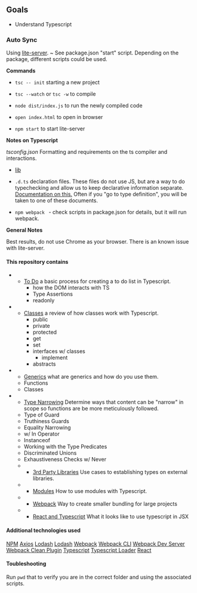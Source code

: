 ## Goals

- Understand Typescript

### Auto Sync
Using [lite-server](https://www.npmjs.com/package/lite-server). 
  ~ See package.json "start" script. 
Depending on the package, different scripts could be used. 

**Commands**
* `tsc -- init` starting a new project

* `tsc --watch` or `tsc -w` to compile 

* `node dist/index.js` to run the newly compiled code 

* `open index.html` to open in browser

* `npm start` to start lite-server


**Notes on Typescript**

*tsconfig.json* Formatting and requirements on the ts compiler and interactions. 

- [lib](https://www.typescriptlang.org/tsconfig#lib) 

* `.d.ts` declaration files. These files do not use JS, but are a way to do typechecking and allow us to keep declarative information separate. [Documentation on this.](https://www.typescriptlang.org/docs/handbook/declaration-files/templates/module-d-ts.html) Often if you "go to type definition", you will be taken to one of these documents. 

* `npm webpack ` - check scripts in package.json for details, but it will run webpack. 

**General Notes**

Best results, do not use Chrome as your browser. There is an known issue with lite-server. 

#### This repository contains 

* - [To Do](./TODO/)
  a basic process for creating a to do list in Typescript. 
    - how the DOM interacts with TS
    - Type Assertions 
    - readonly
* - [Classes](./CLASSES/)
  a review of how classes work with Typescript. 
    - public
    - private
    - protected 
    - get 
    - set 
    - interfaces w/ classes
      - implement 
    - abstracts 

* - [Generics](./GENERICS/)
  what are generics and how do you use them. 
  - Functions
  - Classes 

* - [Type Narrowing](./TYPENARROWING/)
  Determine ways that content can be "narrow" in scope so functions are be more meticulously followed. 
  - Type of Guard 
  - Truthiness Guards 
  - Equality Narrowing 
  - w/ In Operator
  - Instanceof 
  - Working with the Type Predicates 
  - Discriminated Unions
  - Exhaustiveness Checks w/ Never

  * - [3rd Party Libraries](./LIBRARIES/)
    Use cases to establishing types on external libraries. 

  * - [Modules](./MODULES/)
    How to use modules with Typescript. 

  * - [Webpack](./WEBPACK/)
    Way to create smaller bundling for large projects

  * - [React and Typescript](./ts_react/)
    What it looks like to use typescript in JSX

#### Additional technologies used
[NPM](https://docs.npmjs.com/cli/v6/commands/npm-install)
[Axios](https://www.npmjs.com/package/axios)
[Lodash](https://lodash.com/)
[Lodash](https://lodash.com/)
[Webpack](https://webpack.js.org/)
[Webpack CLI](https://www.npmjs.com/package/webpack-cli)
[Webpack Dev Server](https://github.com/webpack/webpack-dev-server)
[Webpack Clean Plugin](https://www.npmjs.com/package/clean-webpack-plugin)
[Typescript](https://www.npmjs.com/package/typescript)
[Typescript Loader](https://www.npmjs.com/package/ts-loader)
[React](https://create-react-app.dev/docs/adding-typescript/)

#### Toubleshooting
Run `pwd` that to verify you are in the correct folder and using the associated scripts. 